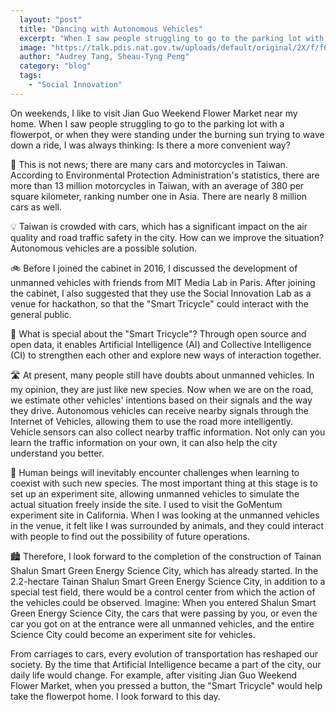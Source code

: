 ```yaml
---
  layout: "post"
  title: "Dancing with Autonomous Vehicles"
  excerpt: "When I saw people struggling to go to the parking lot with a pot, or when they were parked with a big sun, I was always thinking: Is there any more convenient possibility?"
  image: "https://talk.pdis.nat.gov.tw/uploads/default/original/2X/f/f6d7a369567dd01fa82c40d4de1b219b8d0b0c43.jpg"
  author: "Audrey Tang, Sheau-Tyng Peng"
  category: "blog"
  tags: 
    - "Social Innovation"
---
```



On weekends, I like to visit Jian Guo Weekend Flower Market near my home. When I saw people struggling to go to the parking lot with a flowerpot, or when they were standing under the burning sun trying to wave down a ride, I was always thinking: Is there a more convenient way?

🚦 This is not news; there are many cars and motorcycles in Taiwan. According to Environmental Protection Administration's statistics, there are more than 13 million motorcycles in Taiwan, with an average of 380 per square kilometer, ranking number one in Asia. There are nearly 8 million cars as well.

💡 Taiwan is crowded with cars, which has a significant impact on the air quality and road traffic safety in the city. How can we improve the situation? Autonomous vehicles are a possible solution.

🚲 Before I joined the cabinet in 2016, I discussed the development of unmanned vehicles with friends from MIT Media Lab in Paris. After joining the cabinet, I also suggested that they use the Social Innovation Lab as a venue for hackathon, so that the "Smart Tricycle" could interact with the general public. 

🚸 What is special about the "Smart Tricycle"? Through open source and open data, it enables Artificial Intelligence (AI) and Collective Intelligence (CI) to strengthen each other and explore new ways of interaction together.

🛣 At present, many people still have doubts about unmanned vehicles. In my opinion, they are just like new species. Now when we are on the road, we estimate other vehicles' intentions based on their signals and the way they drive. Autonomous vehicles can receive nearby signals through the Internet of Vehicles, allowing them to use the road more intelligently. Vehicle sensors can also collect nearby traffic information. Not only can you learn the traffic information on your own, it can also help the city understand you better.

🐎 Human beings will inevitably encounter challenges when learning to coexist with such new species. The most important thing at this stage is to set up an experiment site, allowing unmanned vehicles to simulate the actual situation freely inside the site. I used to visit the GoMentum experiment site in California. When I was looking at the unmanned vehicles in the venue, it felt like I was surrounded by animals, and they could interact with people to find out the possibility of future operations.

🏙 Therefore, I look forward to the completion of the construction of Tainan Shalun Smart Green Energy Science City, which has already started. In the 2.2-hectare Tainan Shalun Smart Green Energy Science City, in addition to a special test field, there would be a control center from which the action of the vehicles could be observed. Imagine: When you entered Shalun Smart Green Energy Science City, the cars that were passing by you, or even the car you got on at the entrance were all unmanned vehicles, and the entire Science City could become an experiment site for vehicles.

From carriages to cars, every evolution of transportation has reshaped our society. By the time that Artificial Intelligence became a part of the city, our daily life would change. For example, after visiting Jian Guo Weekend Flower Market, when you pressed a button, the "Smart Tricycle" would help take the flowerpot home. I look forward to this day.
